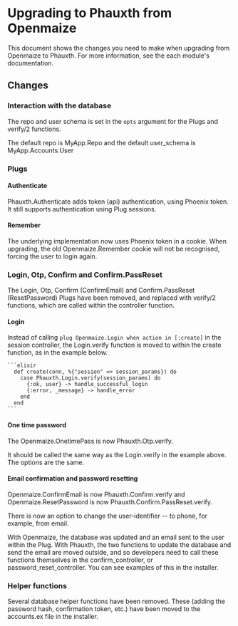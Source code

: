 # Upgrading to Phauxth from Openmaize

This document shows the changes you need to make when upgrading from Openmaize
to Phauxth. For more information, see the each module's documentation.

## Changes

### Interaction with the database

The repo and user schema is set in the `opts` argument for the Plugs
and verify/2 functions.

The default repo is MyApp.Repo and the default user_schema is MyApp.Accounts.User

### Plugs

#### Authenticate

Phauxth.Authenticate adds token (api) authentication, using Phoenix token. It
still supports authentication using Plug sessions.

#### Remember

The underlying implementation now uses Phoenix token in a cookie. When upgrading,
the old Openmaize.Remember cookie will not be recognised, forcing the user to
login again.

### Login, Otp, Confirm and Confirm.PassReset

The Login, Otp, Confirm (ConfirmEmail) and Confirm.PassReset (ResetPassword)
Plugs have been removed, and replaced with verify/2 functions, which are
called within the controller function.

#### Login

Instead of calling `plug Openmaize.Login when action in [:create]` in
the session controller, the Login.verify function is moved to within
the create function, as in the example below.

    ```elixir
      def create(conn, %{"session" => session_params}) do
        case Phauxth.Login.verify(session_params) do
          {:ok, user} -> handle_successful_login
          {:error, _message} -> handle_error
        end
      end
    ```

#### One time password

The Openmaize.OnetimePass is now Phauxth.Otp.verify.

It should be called the same way as the Login.verify in the example
above. The options are the same.

#### Email confirmation and password resetting

Openmaize.ConfirmEmail is now Phauxth.Confirm.verify and
Openmaize.ResetPassword is now Phauxth.Confirm.PassReset.verify.

There is now an option to change the user-identifier -- to phone, for example, from email.

With Openmaize, the database was updated and an email sent to the user within
the Plug. With Phauxth, the two functions to update the database and send the email are
moved outside, and so developers need to call these functions themselves
in the confirm_controller, or password_reset_controller. You can see
examples of this in the installer.

### Helper functions

Several database helper functions have been removed. These (adding the password hash,
confirmation token, etc.) have been moved to the accounts.ex file in the installer.

